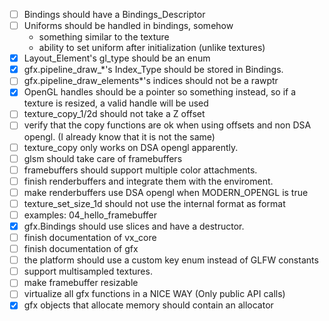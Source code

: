 - [ ] Bindings should have a Bindings_Descriptor
- [ ] Uniforms should be handled in bindings, somehow
    - something similar to the texture
    - ability to set uniform after initialization (unlike textures)
- [X] Layout_Element's gl_type should be an enum
- [X] gfx.pipeline_draw_*'s Index_Type should be stored in Bindings.
- [ ] gfx.pipeline_draw_elements*'s indices should not be a rawptr
- [X] OpenGL handles should be a pointer so something instead, so if a texture is resized, a valid handle will be used
- [ ] texture_copy_1/2d should not take a Z offset
- [ ] verify that the copy functions are ok when using offsets and non DSA opengl. (I already know that it is not the same)
- [ ] texture_copy only works on DSA opengl apparently.
- [ ] glsm should take care of framebuffers
- [ ] framebuffers should support multiple color attachments.
- [ ] finish renderbuffers and integrate them with the enviroment.
- [ ] make renderbuffers use DSA opengl when MODERN_OPENGL is true
- [ ] texture_set_size_1d should not use the internal format as format
- [ ] examples: 04_hello_framebuffer
- [X] gfx.Bindings should use slices and have a destructor.
- [ ] finish documentation of vx_core
- [ ] finish documentation of gfx
- [ ] the platform should use a custom key enum instead of GLFW constants
- [ ] support multisampled textures.
- [ ] make framebuffer resizable
- [ ] virtualize all gfx functions in a NICE WAY (Only public API calls)
- [X] gfx objects that allocate memory should contain an allocator